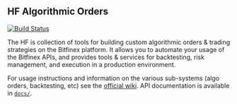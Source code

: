 ## HF Algorithmic Orders

[![Build Status](https://travis-ci.org/bitfinexcom/hf-algo.svg?branch=master)](https://travis-ci.org/bitfinexcom/hf-algo)

The HF is collection of tools for building custom algorithmic orders & trading strategies on the Bitfinex platform. It allows you to automate your usage of the Bitfinex APIs, and provides tools & services for backtesting, risk management, and execution in a production environment.

For usage instructions and information on the various sub-systems (algo orders, backtesting, etc) see the [official wiki](https://github.com/bitfinexcom/honey-framework/wiki). API documentation is available in [`docs/`](https://github.com/bitfinexcom/honey-framework/tree/master/docs).
